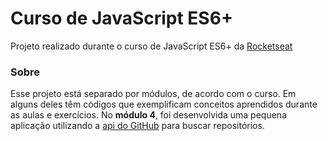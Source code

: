 # Curso de JavaScript ES6+
Projeto realizado durante o curso de JavaScript ES6+ da [Rocketseat](https://rocketseat.com.br/)

### Sobre 
Esse projeto está separado por módulos, de acordo com o curso. Em alguns deles têm códigos que exemplificam conceitos aprendidos durante as aulas e exercícios.
No **módulo 4**, foi desenvolvida uma pequena aplicação utilizando a [api do GitHub](https://api.github.com/) para buscar repositórios. 
